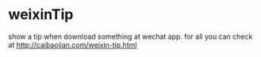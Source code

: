 weixinTip
=========

show a tip when download something at wechat app. for all you can check at http://caibaojian.com/weixin-tip.html
